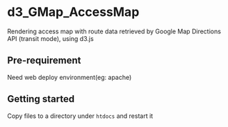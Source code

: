 # d3_GMap_AccessMap
Rendering access map with route data retrieved by Google Map Directions API (transit mode), using d3.js

## Pre-requirement
Need web deploy environment(eg: apache)

## Getting started
Copy files to a directory under `htdocs` and restart it
